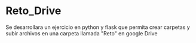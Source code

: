 # Reto_Drive
Se desarrollara un ejercicio en python y flask que permita crear carpetas y subir  archivos en una carpeta llamada "Reto" en google Drive

